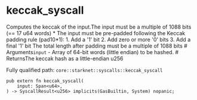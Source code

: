 # keccak_syscall

Computes the keccak of the input.The input must be a multiple of 1088 bits (== 17 u64 words) * The input must be pre-padded following the Keccak padding rule (pad10*1): 1. Add a '1' bit 2. Add zero or more '0' bits 3. Add a final '1' bit The total length after padding must be a multiple of 1088 bits  # Arguments`input` - Array of 64-bit words (little endian) to be hashed.  # ReturnsThe keccak hash as a little-endian u256

Fully qualified path: `core::starknet::syscalls::keccak_syscall`

<pre><code class="language-rust">pub extern fn keccak_syscall(
    input: Span&lt;u64&gt;,
) -&gt; SyscallResult&lt;u256&gt; implicits(GasBuiltin, System) nopanic;</code></pre>

